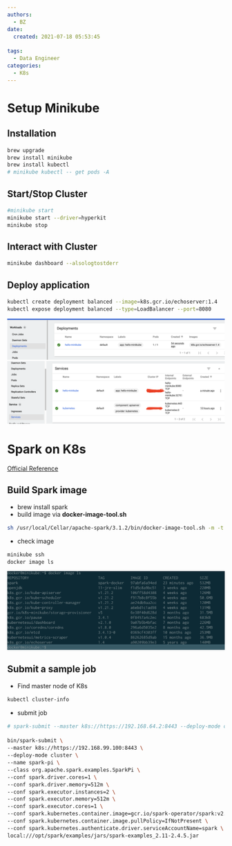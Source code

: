 ```yaml
---
authors:
  - BZ
date: 
  created: 2021-07-18 05:53:45

tags:
  - Data Engineer
categories: 
  - K8s
---
```

# Setup Minikube
<!-- more -->
## Installation 
```bash
brew upgrade 
brew install minikube
brew install kubectl
# minikube kubectl -- get pods -A
```

## Start/Stop Cluster
```bash
#minikube start
minikube start --driver=hyperkit
minikube stop
```

## Interact with Cluster
```bash
minikube dashboard --alsologtostderr
```

## Deploy application
```bash
kubectl create deployment balanced --image=k8s.gcr.io/echoserver:1.4  
kubectl expose deployment balanced --type=LoadBalancer --port=8080
```
![](../../assets/images/minikube_deployment.png "deployment")
![](../../assets/images/minikube_port.png "service")

# Spark on K8s
[Official Reference](https://spark.apache.org/docs/latest/running-on-kubernetes.html)

## Build Spark image
- brew install spark
- build image via **docker-image-tool.sh**
```bash
sh /usr/local/Cellar/apache-spark/3.1.2/bin/docker-image-tool.sh -m -t spark-docker build
```
- check image
```bash
minikube ssh
docker image ls
```
![](../../assets/images/minikube_docker.png "docker image")


## Submit a sample job
- Find master node of K8s
```bash
kubectl cluster-info
```
- submit job
```bash
# spark-submit --master k8s://https://192.168.64.2:8443 --deploy-mode cluster --name spark-pi --class org.apache.spark.examples.SparkPi --conf spark.executor.instances=3 --conf spark.kubernetes.container.image=gcr.io/spark-operator/spark:v2.4.5 --conf spark.kubernetes.namespace=default local:///usr/local/opt/apache-spark/libexec/examples/jars/spark-examples_2.12-2.4.5.jar

bin/spark-submit \
--master k8s://https://192.168.99.100:8443 \
--deploy-mode cluster \
--name spark-pi \
--class org.apache.spark.examples.SparkPi \
--conf spark.driver.cores=1 \
--conf spark.driver.memory=512m \
--conf spark.executor.instances=2 \
--conf spark.executor.memory=512m \
--conf spark.executor.cores=1 \
--conf spark.kubernetes.container.image=gcr.io/spark-operator/spark:v2.4.5 \
--conf spark.kubernetes.container.image.pullPolicy=IfNotPresent \
--conf spark.kubernetes.authenticate.driver.serviceAccountName=spark \
local:///opt/spark/examples/jars/spark-examples_2.11-2.4.5.jar
```